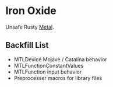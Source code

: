 Iron Oxide
=

Unsafe Rusty [Metal](https://developer.apple.com/documentation/metal?language=objc).

Backfill List
-
- MTLDevice Mojave / Catalina behavior
- MTLFunctionConstantValues
- MTLFunction input behavior
- Preprocesser macros for library files